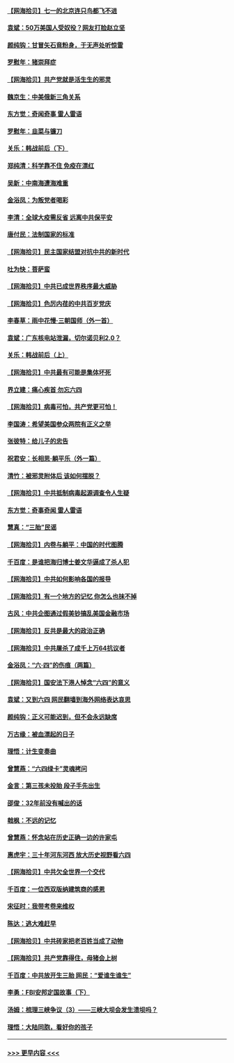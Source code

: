 #### [【网海拾贝】七一的北京连只鸟都飞不进](../pages/nsc993/n13041377.md?t=06240502) 
#### [袁斌：50万美国人受奴役？网友打脸赵立坚](../pages/nsc993/n13041330.md?t=06240502) 
#### [颜纯钩：甘冒矢石竟粉身，于无声处听惊雷](../pages/nsc993/n13041140.md?t=06240502) 
#### [罗慰年：猪崇拜症](../pages/nsc993/n13041071.md?t=06240502) 
#### [【网海拾贝】共产党就是活生生的邪灵](../pages/nsc993/n13036627.md?t=06240502) 
#### [魏京生：中美俄新三角关系](../pages/nsc993/n13035986.md?t=06240502) 
#### [东方觉：奇闻奇事 雷人雷语](../pages/nsc993/n13035878.md?t=06240502) 
#### [罗慰年：韭菜与镰刀](../pages/nsc993/n13034374.md?t=06240502) 
#### [关乐：韩战前后（下）](../pages/nsc993/n13034113.md?t=06240502) 
#### [郑纯清：科学靠不住 免疫在漂红](../pages/nsc993/n13034093.md?t=06240502) 
#### [吴新：中南海遭海难重](../pages/nsc993/n13034084.md?t=06240502) 
#### [金浴凤：为叛党者喝彩](../pages/nsc993/n13034058.md?t=06240502) 
#### [李清：全球大疫需反省 远离中共保平安](../pages/nsc993/n13033784.md?t=06240502) 
#### [唐付民：法制国家的标准](../pages/nsc993/n13032944.md?t=06240502) 
#### [【网海拾贝】民主国家结盟对抗中共的新时代](../pages/nsc993/n13031717.md?t=06240502) 
#### [吐为快：菩萨蛮](../pages/nsc993/n13030033.md?t=06240502) 
#### [【网海拾贝】中共已成世界秩序最大威胁](../pages/nsc993/n13028138.md?t=06240502) 
#### [【网海拾贝】色厉内荏的中共百岁党庆](../pages/nsc993/n13025582.md?t=06240502) 
#### [李春草：雨中花慢‧三朝国师（外一首）](../pages/nsc993/n13025567.md?t=06240502) 
#### [袁斌：广东核电站泄漏，切尔诺贝利2.0？](../pages/nsc993/n13025475.md?t=06240502) 
#### [关乐：韩战前后（上）](../pages/nsc993/n13025387.md?t=06240502) 
#### [【网海拾贝】中共最有可能是集体坏死](../pages/nsc993/n13023101.md?t=06240502) 
#### [界立建：痛心疾首 勿忘六四](../pages/nsc993/n13022339.md?t=06240502) 
#### [【网海拾贝】病毒可怕，共产党更可怕！](../pages/nsc993/n13020728.md?t=06240502) 
#### [李国涛：希望美国参众两院有正义之举](../pages/nsc993/n13020674.md?t=06240502) 
#### [张彼特：给儿子的忠告](../pages/nsc993/n13018934.md?t=06240502) 
#### [祝君安：长相思‧躺平乐（外一篇）](../pages/nsc993/n13018923.md?t=06240502) 
#### [清竹：被邪灵附体后 该如何摆脱？](../pages/nsc993/n13018877.md?t=06240502) 
#### [【网海拾贝】中共抵制病毒起源调查令人生疑](../pages/nsc993/n13017785.md?t=06240502) 
#### [东方觉：奇事奇闻 雷人雷语](../pages/nsc993/n13017577.md?t=06240502) 
#### [慧真：“三胎”民谣](../pages/nsc993/n13017394.md?t=06240502) 
#### [【网海拾贝】内卷与躺平：中国的时代图腾](../pages/nsc993/n13016128.md?t=06240502) 
#### [千百度：是谁把海归博士姜文华逼成了杀人犯](../pages/nsc993/n13015218.md?t=06240502) 
#### [【网海拾贝】中共如何影响各国的报导](../pages/nsc993/n13012599.md?t=06240502) 
#### [【网海拾贝】有一个地方的记忆 你怎么也抹不掉](../pages/nsc993/n13009802.md?t=06240502) 
#### [古风：中共企图通过假美钞搞乱美国金融市场](../pages/nsc993/n13009626.md?t=06240502) 
#### [【网海拾贝】反共是最大的政治正确](../pages/nsc993/n13007051.md?t=06240502) 
#### [【网海拾贝】中共屠杀了成千上万64抗议者](../pages/nsc993/n13002713.md?t=06240502) 
#### [金浴凤：“六·四”的伤痕（两篇）](../pages/nsc993/n13001719.md?t=06240502) 
#### [【网海拾贝】国安法下港人悼念“六四”的意义](../pages/nsc993/n13001039.md?t=06240502) 
#### [袁斌：又到六四 网民翻墙到海外网络表达哀思](../pages/nsc993/n13000995.md?t=06240502) 
#### [颜纯钩：正义可能迟到，但不会永远缺席](../pages/nsc993/n13000920.md?t=06240502) 
#### [万古缘：被血漂起的日子](../pages/nsc993/n13000914.md?t=06240502) 
#### [理悟：计生变奏曲](../pages/nsc993/n13000414.md?t=06240502) 
#### [曾慧燕：“六四绿卡”灵魂拷问](../pages/nsc993/n13000277.md?t=06240502) 
#### [金言：第三孩未投胎 段子手先出生](../pages/nsc993/n13000215.md?t=06240502) 
#### [邵俊：32年前没有喊出的话](../pages/nsc993/n13000181.md?t=06240502) 
#### [戟枫：不远的记忆](../pages/nsc993/n13000121.md?t=06240502) 
#### [曾慧燕：怀念站在历史正确一边的许家屯](../pages/nsc993/n13000073.md?t=06240502) 
#### [惠虎宇：三十年河东河西 放大历史视野看六四](../pages/nsc993/n13000018.md?t=06240502) 
#### [【网海拾贝】中共欠全世界一个交代](../pages/nsc993/n12998706.md?t=06240502) 
#### [千百度：一位西双版纳建筑商的感恩](../pages/nsc993/n12998487.md?t=06240502) 
#### [宋征时：我带考卷来维权](../pages/nsc993/n12994088.md?t=06240502) 
#### [陈达：逃大难赶早](../pages/nsc993/n12993569.md?t=06240502) 
#### [【网海拾贝】中共砖家把老百姓当成了动物](../pages/nsc993/n12993483.md?t=06240502) 
#### [【网海拾贝】共产党靠得住，母猪会上树](../pages/nsc993/n12990730.md?t=06240502) 
#### [千百度：中共放开生三胎 网民：“爱谁生谁生”](../pages/nsc993/n12990644.md?t=06240502) 
#### [李勇：FBI安邦定国故事（下）](../pages/nsc993/n12987854.md?t=06240502) 
#### [汤姆：梳理三峡争议（3）——三峡大坝会发生溃坝吗？](../pages/nsc993/n12989806.md?t=06240502) 
#### [理悟：大陆同胞，看好你的孩子](../pages/nsc993/n12989778.md?t=06240502) 

----
#### [ >>> 更早内容 <<< ](../indexes/nsc993-earlier.md)
